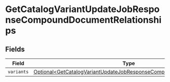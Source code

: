 # GetCatalogVariantUpdateJobResponseCompoundDocumentRelationships


## Fields

| Field                                                                                                                                                          | Type                                                                                                                                                           | Required                                                                                                                                                       | Description                                                                                                                                                    |
| -------------------------------------------------------------------------------------------------------------------------------------------------------------- | -------------------------------------------------------------------------------------------------------------------------------------------------------------- | -------------------------------------------------------------------------------------------------------------------------------------------------------------- | -------------------------------------------------------------------------------------------------------------------------------------------------------------- |
| `variants`                                                                                                                                                     | [Optional\<GetCatalogVariantUpdateJobResponseCompoundDocumentVariants>](../../models/components/GetCatalogVariantUpdateJobResponseCompoundDocumentVariants.md) | :heavy_minus_sign:                                                                                                                                             | N/A                                                                                                                                                            |